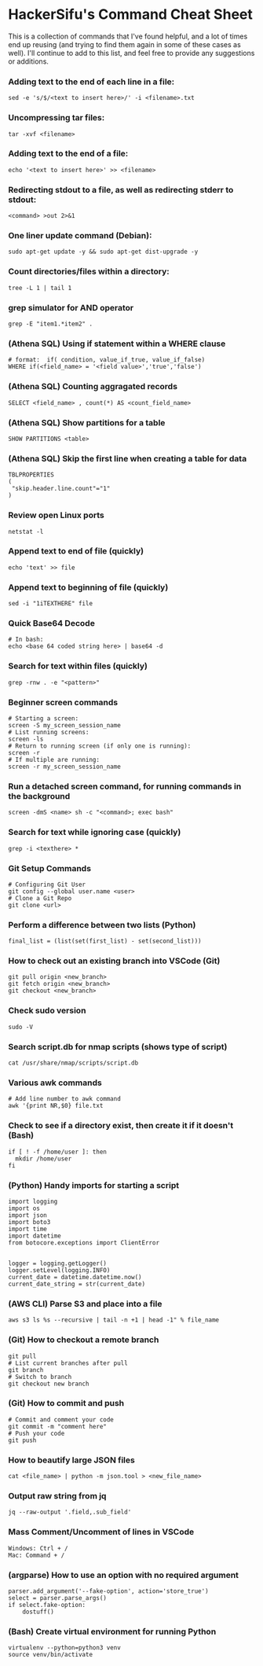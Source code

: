 # HackerSifu's Command Cheat Sheet
This is a collection of commands that I've found helpful, and a lot of times end up reusing (and trying to find them again in some of these cases as well). I'll continue to add to this list, and feel free to provide any suggestions or additions.

### Adding text to the end of each line in a file:
```
sed -e 's/$/<text to insert here>/' -i <filename>.txt
```

### Uncompressing tar files:
```
tar -xvf <filename>
```

### Adding text to the end of a file:
```
echo '<text to insert here>' >> <filename>
```

### Redirecting stdout to a file, as well as redirecting stderr to stdout:
```
<command> >out 2>&1
```

### One liner update command (Debian):
```
sudo apt-get update -y && sudo apt-get dist-upgrade -y
```

### Count directories/files within a directory:
```
tree -L 1 | tail 1
```

### grep simulator for AND operator
```
grep -E "item1.*item2" .
```

### (Athena SQL) Using if statement within a WHERE clause
```
# format:  if( condition, value_if_true, value_if_false)
WHERE if(<field_name> = '<field value>','true','false')
```

### (Athena SQL) Counting aggragated records
```
SELECT <field_name> , count(*) AS <count_field_name>
```

### (Athena SQL) Show partitions for a table
```
SHOW PARTITIONS <table>
```

### (Athena SQL) Skip the first line when creating a table for data
```
TBLPROPERTIES
(
 "skip.header.line.count"="1"
)
```

### Review open Linux ports
```
netstat -l
```

### Append text to end of file (quickly)
```
echo 'text' >> file
```

### Append text to beginning of file (quickly)
```
sed -i "1iTEXTHERE" file
```

### Quick Base64 Decode
```
# In bash:
echo <base 64 coded string here> | base64 -d
```

### Search for text within files (quickly)
```
grep -rnw . -e "<pattern>"
```

### Beginner screen commands
```
# Starting a screen:
screen -S my_screen_session_name
# List running screens:
screen -ls
# Return to running screen (if only one is running):
screen -r
# If multiple are running:
screen -r my_screen_session_name
```

### Run a detached screen command, for running commands in the background
```
screen -dmS <name> sh -c "<command>; exec bash"
```

### Search for text while ignoring case (quickly)
```
grep -i <texthere> *
```

### Git Setup Commands
```
# Configuring Git User
git config --global user.name <user>
# Clone a Git Repo
git clone <url>
```

### Perform a difference between two lists (Python)
```
final_list = (list(set(first_list) - set(second_list)))
```

### How to check out an existing branch into VSCode (Git)
```
git pull origin <new_branch>
git fetch origin <new_branch>
git checkout <new_branch>
```

### Check sudo version
```
sudo -V
```

### Search script.db for nmap scripts (shows type of script)
```
cat /usr/share/nmap/scripts/script.db
```

### Various awk commands
```
# Add line number to awk command
awk '{print NR,$0} file.txt
```

### Check to see if a directory exist, then create it if it doesn't (Bash)
```
if [ ! -f /home/user ]: then
  mkdir /home/user
fi
```

### (Python) Handy imports for starting a script
```
import logging
import os
import json
import boto3
import time
import datetime
from botocore.exceptions import ClientError


logger = logging.getLogger()
logger.setLevel(logging.INFO)
current_date = datetime.datetime.now()
current_date_string = str(current_date)
```

### (AWS CLI) Parse S3 and place into a file
```
aws s3 ls %s --recursive | tail -n +1 | head -1" % file_name
```

### (Git) How to checkout a remote branch
```
git pull
# List current branches after pull
git branch
# Switch to branch
git checkout new branch
```

### (Git) How to commit and push
```
# Commit and comment your code
git commit -m "comment here"
# Push your code
git push
```

### How to beautify large JSON files
```
cat <file_name> | python -m json.tool > <new_file_name>
```

### Output raw string from jq
```
jq --raw-output '.field,.sub_field'
```

### Mass Comment/Uncomment of lines in VSCode
```
Windows: Ctrl + /
Mac: Command + /
```

### (argparse) How to use an option with no required argument
```
parser.add_argument('--fake-option', action='store_true')
select = parser.parse_args()
if select.fake-option:
    dostuff()
```

### (Bash) Create virtual environment for running Python
```
virtualenv --python=python3 venv
source venv/bin/activate
```
